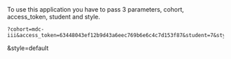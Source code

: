 ##
To use this application you have to pass 3 parameters, cohort, access_token, student and style.

```
?cohort=mdc-iii&access_token=63448043ef12b9d43a6eec769b6e6c4c7d153f87&student=7&style=default
```
&style=default
